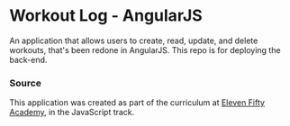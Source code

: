 # Workout Log - AngularJS
An application that allows users to create, read, update, and delete workouts, that's been redone in AngularJS. This repo is for deploying the back-end.

### Source
This application was created as part of the curriculum at [Eleven Fifty Academy](https://www.elevenfifty.org/), in the JavaScript track.